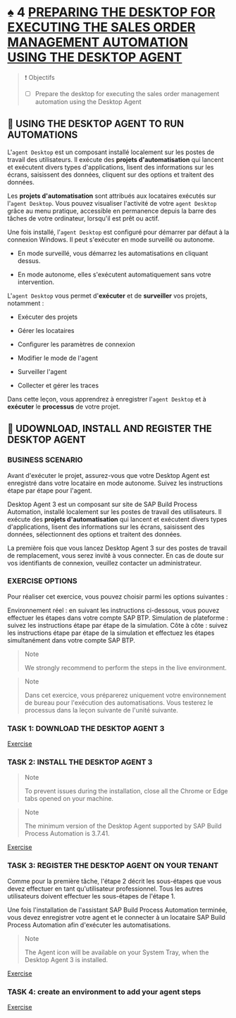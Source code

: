 # ♠ 4 [PREPARING THE DESKTOP FOR EXECUTING THE SALES ORDER MANAGEMENT AUTOMATION USING THE DESKTOP AGENT](https://learning.sap.com/learning-journeys/create-processes-and-automations-with-sap-build-process-automation/preparing-the-desktop-for-executing-the-sales-order-management-automation-using-the-desktop-agent_e040e6ea-f96b-4d0e-8ae0-9488a598ddd1)

> :exclamation: Objectifs
>
> - [ ] Prepare the desktop for executing the sales order management automation using the Desktop Agent

## :closed_book: USING THE DESKTOP AGENT TO RUN AUTOMATIONS

L'`agent Desktop` est un composant installé localement sur les postes de travail des utilisateurs. Il exécute des **projets d'automatisation** qui lancent et exécutent divers types d'applications, lisent des informations sur les écrans, saisissent des données, cliquent sur des options et traitent des données.

Les **projets d'automatisation** sont attribués aux locataires exécutés sur l'`agent Desktop`. Vous pouvez visualiser l'activité de votre `agent Desktop` grâce au menu pratique, accessible en permanence depuis la barre des tâches de votre ordinateur, lorsqu'il est prêt ou actif.

Une fois installé, l'`agent Desktop` est configuré pour démarrer par défaut à la connexion Windows. Il peut s'exécuter en mode surveillé ou autonome.

- En mode surveillé, vous démarrez les automatisations en cliquant dessus.

- En mode autonome, elles s'exécutent automatiquement sans votre intervention.

L'`agent Desktop` vous permet d'**exécuter** et de **surveiller** vos projets, notamment :

- Exécuter des projets

- Gérer les locataires

- Configurer les paramètres de connexion

- Modifier le mode de l'agent

- Surveiller l'agent

- Collecter et gérer les traces

Dans cette leçon, vous apprendrez à enregistrer l'`agent Desktop` et à **exécuter** le **processus** de votre projet.

## :closed_book: UDOWNLOAD, INSTALL AND REGISTER THE DESKTOP AGENT

### BUSINESS SCENARIO

Avant d'exécuter le projet, assurez-vous que votre Desktop Agent est enregistré dans votre locataire en mode autonome. Suivez les instructions étape par étape pour l'agent.

Desktop Agent 3 est un composant sur site de SAP Build Process Automation, installé localement sur les postes de travail des utilisateurs. Il exécute des **projets d'automatisation** qui lancent et exécutent divers types d'applications, lisent des informations sur les écrans, saisissent des données, sélectionnent des options et traitent des données.

La première fois que vous lancez Desktop Agent 3 sur des postes de travail de remplacement, vous serez invité à vous connecter. En cas de doute sur vos identifiants de connexion, veuillez contacter un administrateur.

### EXERCISE OPTIONS

Pour réaliser cet exercice, vous pouvez choisir parmi les options suivantes :

Environnement réel : en suivant les instructions ci-dessous, vous pouvez effectuer les étapes dans votre compte SAP BTP.
Simulation de plateforme : suivez les instructions étape par étape de la simulation.
Côte à côte : suivez les instructions étape par étape de la simulation et effectuez les étapes simultanément dans votre compte SAP BTP.

> Note
>
> We strongly recommend to perform the steps in the live environment.

> Note
>
> Dans cet exercice, vous préparerez uniquement votre environnement de bureau pour l'exécution des automatisations. Vous testerez le processus dans la leçon suivante de l'unité suivante.

### TASK 1: DOWNLOAD THE DESKTOP AGENT 3

[Exercise](https://learning.sap.com/learning-journeys/create-processes-and-automations-with-sap-build-process-automation/preparing-the-desktop-for-executing-the-sales-order-management-automation-using-the-desktop-agent_e040e6ea-f96b-4d0e-8ae0-9488a598ddd1)

### TASK 2: INSTALL THE DESKTOP AGENT 3

> Note
>
> To prevent issues during the installation, close all the Chrome or Edge tabs opened on your machine.

> Note
>
> The minimum version of the Desktop Agent supported by SAP Build Process Automation is 3.7.41.

[Exercise](https://learning.sap.com/learning-journeys/create-processes-and-automations-with-sap-build-process-automation/preparing-the-desktop-for-executing-the-sales-order-management-automation-using-the-desktop-agent_e040e6ea-f96b-4d0e-8ae0-9488a598ddd1)

### TASK 3: REGISTER THE DESKTOP AGENT ON YOUR TENANT

Comme pour la première tâche, l'étape 2 décrit les sous-étapes que vous devez effectuer en tant qu'utilisateur professionnel. Tous les autres utilisateurs doivent effectuer les sous-étapes de l'étape 1.

Une fois l'installation de l'assistant SAP Build Process Automation terminée, vous devez enregistrer votre agent et le connecter à un locataire SAP Build Process Automation afin d'exécuter les automatisations.

> Note
>
> The Agent icon will be available on your System Tray, when the Desktop Agent 3 is installed.

[Exercise](https://learning.sap.com/learning-journeys/create-processes-and-automations-with-sap-build-process-automation/preparing-the-desktop-for-executing-the-sales-order-management-automation-using-the-desktop-agent_e040e6ea-f96b-4d0e-8ae0-9488a598ddd1)

### TASK 4: create an environment to add your agent steps

[Exercise](https://learning.sap.com/learning-journeys/create-processes-and-automations-with-sap-build-process-automation/preparing-the-desktop-for-executing-the-sales-order-management-automation-using-the-desktop-agent_e040e6ea-f96b-4d0e-8ae0-9488a598ddd1)

